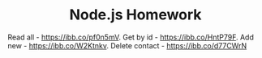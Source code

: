 <h1 align="center">Node.js Homework</h1>

Read all - https://ibb.co/pf0n5mV. Get by id - https://ibb.co/HntP79F. Add new -
https://ibb.co/W2Ktnkv. Delete contact - https://ibb.co/d77CWrN
